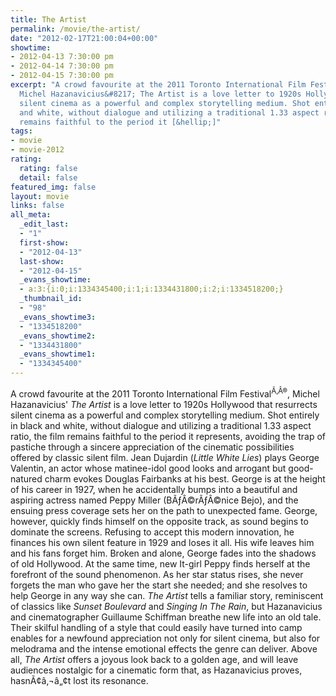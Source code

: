 ```yaml
---
title: The Artist
permalink: /movie/the-artist/
date: "2012-02-17T21:00:04+00:00"
showtime:
- 2012-04-13 7:30:00 pm
- 2012-04-14 7:30:00 pm
- 2012-04-15 7:30:00 pm
excerpt: "A crowd favourite at the 2011 Toronto International Film Festival\xC3\u201A\xC2\xAE,
  Michel Hazanavicius&#8217; The Artist is a love letter to 1920s Hollywood that resurrects
  silent cinema as a powerful and complex storytelling medium. Shot entirely in black
  and white, without dialogue and utilizing a traditional 1.33 aspect ratio, the film
  remains faithful to the period it [&hellip;]"
tags:
- movie
- movie-2012
rating:
  rating: false
  detail: false
featured_img: false
layout: movie
links: false
all_meta:
  _edit_last:
  - "1"
  first-show:
  - "2012-04-13"
  last-show:
  - "2012-04-15"
  _evans_showtime:
  - a:3:{i:0;i:1334345400;i:1;i:1334431800;i:2;i:1334518200;}
  _thumbnail_id:
  - "98"
  _evans_showtime3:
  - "1334518200"
  _evans_showtime2:
  - "1334431800"
  _evans_showtime1:
  - "1334345400"
---
```


A crowd favourite at the 2011 Toronto International Film Festival<sup>Ã‚Â®</sup>, Michel Hazanavicius' *The Artist* is a love letter to 1920s Hollywood that resurrects silent cinema as a powerful and complex storytelling medium. Shot entirely in black and white, without dialogue and utilizing a traditional 1.33 aspect ratio, the film remains faithful to the period it represents, avoiding the trap of pastiche through a sincere appreciation of the cinematic possibilities offered by classic silent film. Jean Dujardin (*Little White Lies*) plays George Valentin, an actor whose matinee-idol good looks and arrogant but good-natured charm evokes Douglas Fairbanks at his best. George is at the height of his career in 1927, when he accidentally bumps into a beautiful and aspiring actress named Peppy Miller (BÃƒÂ©rÃƒÂ©nice Bejo), and the ensuing press coverage sets her on the path to unexpected fame. George, however, quickly finds himself on the opposite track, as sound begins to dominate the screens. Refusing to accept this modern innovation, he finances his own silent feature in 1929 and loses it all. His wife leaves him and his fans forget him. Broken and alone, George fades into the shadows of old Hollywood. At the same time, new It-girl Peppy finds herself at the forefront of the sound phenomenon. As her star status rises, she never forgets the man who gave her the start she needed; and she resolves to help George in any way she can.  *The Artist*  tells a familiar story, reminiscent of classics like *Sunset Boulevard* and *Singing In The Rain*, but Hazanavicius and cinematographer Guillaume Schiffman breathe new life into an old tale. Their skilful handling of a style that could easily have turned into camp enables for a newfound appreciation not only for silent cinema, but also for melodrama and the intense emotional effects the genre can deliver. Above all, *The Artist* offers a joyous look back to a golden age, and will leave audiences nostalgic for a cinematic form that, as Hazanavicius proves, hasnÃ¢â‚¬â„¢t lost its resonance.